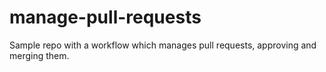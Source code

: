 # manage-pull-requests
Sample repo with a workflow which manages pull requests, approving and merging them.
